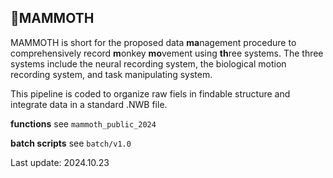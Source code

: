 ## 🦣MAMMOTH
MAMMOTH is short for the proposed data **ma**nagement procedure to comprehensively record **m**onkey **mo**vement using **th**ree systems. The three systems include the neural recording system, the biological motion recording system, and task manipulating system. 

This pipeline is coded to organize raw fiels in findable structure and integrate data in a standard .NWB file. 

**functions** see `mammoth_public_2024`

**batch scripts** see `batch/v1.0`


Last update: 2024.10.23